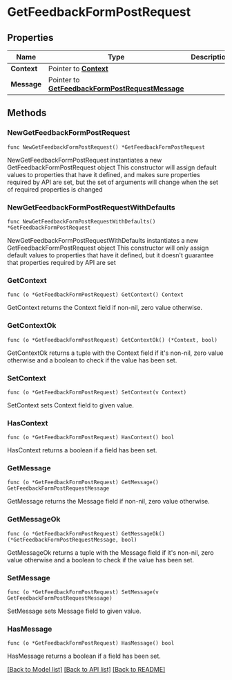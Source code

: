 # GetFeedbackFormPostRequest

## Properties

Name | Type | Description | Notes
------------ | ------------- | ------------- | -------------
**Context** | Pointer to [**Context**](Context.md) |  | [optional] 
**Message** | Pointer to [**GetFeedbackFormPostRequestMessage**](GetFeedbackFormPostRequestMessage.md) |  | [optional] 

## Methods

### NewGetFeedbackFormPostRequest

`func NewGetFeedbackFormPostRequest() *GetFeedbackFormPostRequest`

NewGetFeedbackFormPostRequest instantiates a new GetFeedbackFormPostRequest object
This constructor will assign default values to properties that have it defined,
and makes sure properties required by API are set, but the set of arguments
will change when the set of required properties is changed

### NewGetFeedbackFormPostRequestWithDefaults

`func NewGetFeedbackFormPostRequestWithDefaults() *GetFeedbackFormPostRequest`

NewGetFeedbackFormPostRequestWithDefaults instantiates a new GetFeedbackFormPostRequest object
This constructor will only assign default values to properties that have it defined,
but it doesn't guarantee that properties required by API are set

### GetContext

`func (o *GetFeedbackFormPostRequest) GetContext() Context`

GetContext returns the Context field if non-nil, zero value otherwise.

### GetContextOk

`func (o *GetFeedbackFormPostRequest) GetContextOk() (*Context, bool)`

GetContextOk returns a tuple with the Context field if it's non-nil, zero value otherwise
and a boolean to check if the value has been set.

### SetContext

`func (o *GetFeedbackFormPostRequest) SetContext(v Context)`

SetContext sets Context field to given value.

### HasContext

`func (o *GetFeedbackFormPostRequest) HasContext() bool`

HasContext returns a boolean if a field has been set.

### GetMessage

`func (o *GetFeedbackFormPostRequest) GetMessage() GetFeedbackFormPostRequestMessage`

GetMessage returns the Message field if non-nil, zero value otherwise.

### GetMessageOk

`func (o *GetFeedbackFormPostRequest) GetMessageOk() (*GetFeedbackFormPostRequestMessage, bool)`

GetMessageOk returns a tuple with the Message field if it's non-nil, zero value otherwise
and a boolean to check if the value has been set.

### SetMessage

`func (o *GetFeedbackFormPostRequest) SetMessage(v GetFeedbackFormPostRequestMessage)`

SetMessage sets Message field to given value.

### HasMessage

`func (o *GetFeedbackFormPostRequest) HasMessage() bool`

HasMessage returns a boolean if a field has been set.


[[Back to Model list]](../README.md#documentation-for-models) [[Back to API list]](../README.md#documentation-for-api-endpoints) [[Back to README]](../README.md)


